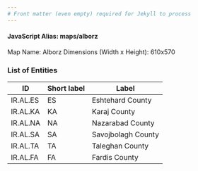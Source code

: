 ```yaml
---
# Front matter (even empty) required for Jekyll to process
---
```


#### JavaScript Alias: maps/alborz

Map Name: Alborz
Dimensions (Width x Height): 610x570

### List of Entities

| ID       | Short label | Label              |
| -------- | ----------- | ------------------ |
| IR.AL.ES | ES          | Eshtehard County   |
| IR.AL.KA | KA          | Karaj County       |
| IR.AL.NA | NA          | Nazarabad County   |
| IR.AL.SA | SA          | Savojbolagh County |
| IR.AL.TA | TA          | Taleghan County    |
| IR.AL.FA | FA          | Fardis County      |
